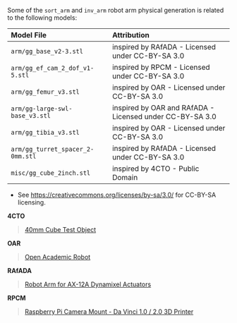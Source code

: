 Some of the `sort_arm` and `inv_arm` robot arm physical generation is related to the following models:

| Model File | Attribution |
| :--- | :--- |
| `arm/gg_base_v2-3.stl` | inspired by RAfADA - Licensed under CC-BY-SA 3.0 |
| `arm/gg_ef_cam_2_dof_v1-5.stl` | inspired by RPCM - Licensed under CC-BY-SA 3.0 |
| `arm/gg_femur_v3.stl` | inspired by OAR - Licensed under CC-BY-SA 3.0 |
| `arm/gg-large-swl-base_v3.stl` | inspired by OAR and RAfADA - Licensed under CC-BY-SA 3.0 |
| `arm/gg_tibia_v3.stl` | inspired by OAR - Licensed under CC-BY-SA 3.0 |
| `arm/gg_turret_spacer_2-0mm.stl` | inspired by RAfADA - Licensed under CC-BY-SA 3.0 |
| `misc/gg_cube_2inch.stl` | inspired by 4CTO - Public Domain | 
* See https://creativecommons.org/licenses/by-sa/3.0/ for CC-BY-SA licensing.

**4CTO**
> [40mm Cube Test Object](http://www.thingiverse.com/thing:477)

**OAR**
>[Open Academic Robot](http://www.thingiverse.com/thing:368804)

**RAfADA**
> [Robot Arm for AX-12A Dynamixel Actuators](http://www.thingiverse.com/thing:166430)

**RPCM**
> [Raspberry Pi Camera Mount - Da Vinci 1.0 / 2.0 3D Printer](http://www.thingiverse.com/thing:523304)